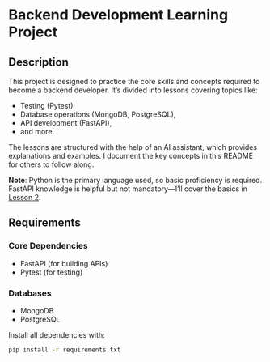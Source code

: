 # Backend Development Learning Project  

## Description

This project is designed to practice the core skills and concepts required to become a backend developer. It’s divided into lessons covering topics like:  

- Testing (Pytest)
- Database operations (MongoDB, PostgreSQL),  
- API development (FastAPI),  
- and more.  

The lessons are structured with the help of an AI assistant, which provides explanations and examples. I document the key concepts in this README for others to follow along.  

**Note**: Python is the primary language used, so basic proficiency is required. FastAPI knowledge is helpful but not mandatory—I’ll cover the basics in [Lesson 2](#lesson-2).  

## Requirements

### Core Dependencies

- FastAPI (for building APIs)  
- Pytest (for testing)  

### Databases

- MongoDB  
- PostgreSQL  

Install all dependencies with:

```bash
pip install -r requirements.txt
```
